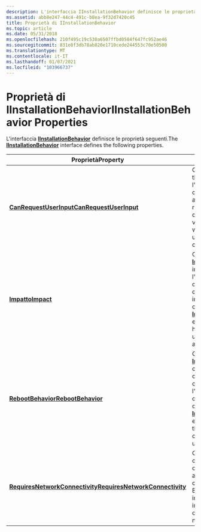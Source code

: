 ```yaml
---
description: L'interfaccia IInstallationBehavior definisce le proprietà seguenti.
ms.assetid: abb8e247-44c4-491c-b8ea-9f32d7420c45
title: Proprietà di IInstallationBehavior
ms.topic: article
ms.date: 05/31/2018
ms.openlocfilehash: 210f495c19c530a6507ffbd0584f647fc952ae46
ms.sourcegitcommit: 831e8f3db78ab820e1710cede244553c70e50500
ms.translationtype: MT
ms.contentlocale: it-IT
ms.lasthandoff: 01/07/2021
ms.locfileid: "103966737"
---
```

# <a name="iinstallationbehavior-properties"></a><span data-ttu-id="7eeb3-103">Proprietà di IInstallationBehavior</span><span class="sxs-lookup"><span data-stu-id="7eeb3-103">IInstallationBehavior Properties</span></span>

<span data-ttu-id="7eeb3-104">L'interfaccia [**IInstallationBehavior**](/windows/desktop/api/Wuapi/nn-wuapi-iinstallationbehavior) definisce le proprietà seguenti.</span><span class="sxs-lookup"><span data-stu-id="7eeb3-104">The [**IInstallationBehavior**](/windows/desktop/api/Wuapi/nn-wuapi-iinstallationbehavior) interface defines the following properties.</span></span>



| <span data-ttu-id="7eeb3-105">Proprietà</span><span class="sxs-lookup"><span data-stu-id="7eeb3-105">Property</span></span>                                                                                 | <span data-ttu-id="7eeb3-106">Descrizione</span><span class="sxs-lookup"><span data-stu-id="7eeb3-106">Description</span></span>                                                                                                                                                                    |
|------------------------------------------------------------------------------------------|--------------------------------------------------------------------------------------------------------------------------------------------------------------------------------|
| [<span data-ttu-id="7eeb3-107">**CanRequestUserInput**</span><span class="sxs-lookup"><span data-stu-id="7eeb3-107">**CanRequestUserInput**</span></span>](/windows/desktop/api/Wuapi/nf-wuapi-iinstallationbehavior-get_canrequestuserinput)                 | <span data-ttu-id="7eeb3-108">Ottiene un valore booleano thast indica se l'installazione o la disinstallazione di un aggiornamento può richiedere l'input dell'utente.</span><span class="sxs-lookup"><span data-stu-id="7eeb3-108">Gets a Boolean value thast indicates whether the installation or uninstallation of an update can prompt for user input.</span></span>                                                        |
| [<span data-ttu-id="7eeb3-109">**Impatto**</span><span class="sxs-lookup"><span data-stu-id="7eeb3-109">**Impact**</span></span>](/windows/desktop/api/Wuapi/nf-wuapi-iinstallationbehavior-get_impact)                                           | <span data-ttu-id="7eeb3-110">Ottiene un'enumerazione [**InstallationImpact**](/windows/win32/api/wuapi/ne-wuapi-installationimpact) che indica il modo in cui l'installazione o la disinstallazione dell'aggiornamento influiscono sul computer.</span><span class="sxs-lookup"><span data-stu-id="7eeb3-110">Gets an [**InstallationImpact**](/windows/win32/api/wuapi/ne-wuapi-installationimpact) enumeration that indicates how the installation or uninstallation of the update affects the computer.</span></span>                 |
| [<span data-ttu-id="7eeb3-111">**RebootBehavior**</span><span class="sxs-lookup"><span data-stu-id="7eeb3-111">**RebootBehavior**</span></span>](/windows/desktop/api/Wuapi/nf-wuapi-iinstallationbehavior-get_rebootbehavior)                           | <span data-ttu-id="7eeb3-112">Ottiene un'enumerazione [**InstallationRebootBehavior**](/windows/win32/api/wuapi/ne-wuapi-installationrebootbehavior) che specifica il comportamento di riavvio che si verifica durante l'installazione o la disinstallazione dell'aggiornamento.</span><span class="sxs-lookup"><span data-stu-id="7eeb3-112">Gets an [**InstallationRebootBehavior**](/windows/win32/api/wuapi/ne-wuapi-installationrebootbehavior) enumeration that specifies the restart behavior that occurs when you install or uninstall the update.</span></span> |
| [<span data-ttu-id="7eeb3-113">**RequiresNetworkConnectivity**</span><span class="sxs-lookup"><span data-stu-id="7eeb3-113">**RequiresNetworkConnectivity**</span></span>](/windows/desktop/api/Wuapi/nf-wuapi-iinstallationbehavior-get_requiresnetworkconnectivity) | <span data-ttu-id="7eeb3-114">Ottiene un valore booleano che indica se l'installazione o la disinstallazione di un aggiornamento richiede la connettività di rete.</span><span class="sxs-lookup"><span data-stu-id="7eeb3-114">Gets a Boolean value that indicates whether the installation or uninstallation of an update requires network connectivity.</span></span>                                                     |



 

 

 



